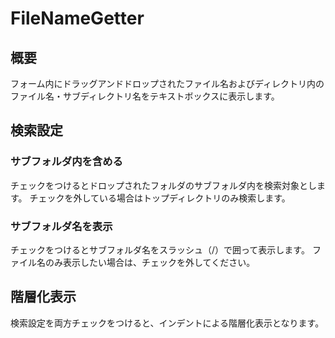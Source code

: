 # FileNameGetter
## 概要
フォーム内にドラッグアンドドロップされたファイル名およびディレクトリ内のファイル名・サブディレクトリ名をテキストボックスに表示します。
## 検索設定
### サブフォルダ内を含める
チェックをつけるとドロップされたフォルダのサブフォルダ内を検索対象とします。
チェックを外している場合はトップディレクトリのみ検索します。
### サブフォルダ名を表示
チェックをつけるとサブフォルダ名をスラッシュ（/）で囲って表示します。
ファイル名のみ表示したい場合は、チェックを外してください。
## 階層化表示
検索設定を両方チェックをつけると、インデントによる階層化表示となります。
